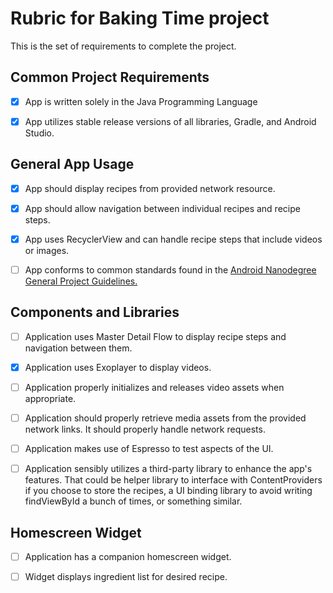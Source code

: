 # Rubric for Baking Time project

This is the set of requirements to complete the project. 

## Common Project Requirements 

- [x] App is written solely in the Java Programming Language

- [x] App utilizes stable release versions of all libraries, Gradle, and Android Studio.

## General App Usage

- [x] App should display recipes from provided network resource.

- [x] App should allow navigation between individual recipes and recipe steps.

- [x] App uses RecyclerView and can handle recipe steps that include videos or images.

- [ ] App conforms to common standards found in the [Android Nanodegree General Project Guidelines.](http://udacity.github.io/android-nanodegree-guidelines/core.html)

## Components and Libraries

- [ ] Application uses Master Detail Flow to display recipe steps and navigation between them.

- [x] Application uses Exoplayer to display videos.

- [ ] Application properly initializes and releases video assets when appropriate.

- [ ] Application should properly retrieve media assets from the provided network links. It should properly handle network requests.

- [ ] Application makes use of Espresso to test aspects of the UI.

- [ ] Application sensibly utilizes a third-party library to enhance the app's features. That could be helper library to interface with ContentProviders if you choose to store the recipes, a UI binding library to avoid writing findViewById a bunch of times, or something similar.

## Homescreen Widget

- [ ] Application has a companion homescreen widget.

- [ ] Widget displays ingredient list for desired recipe.
